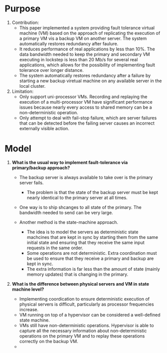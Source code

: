 # Purpose

1. Contribution:
   - This paper implemented a system providing fault tolerance virtual machine (VM) based on the approach of replicating the execution of a primary VM vis a backup VM on another server. The system automatically restores redundancy after faulure. 
   - It reduces performance of real applications by less than 10%. The data bandwidth needed to keep the primary and secondary VM executing in lockstep is less than 20 Mb/s for several real applications, which allows for the possibility of implementing fault tolerance over longer distance. 
   - The system automatically restores redundancy after a failure by starting a new backup viretual machine on any available server in the local cluster. 
2. Limitation: 
   - Only support uni-processor VMs. Recording and replaying the execution of a multi-processor VM have significant performance issues because nearly every access to shared memory can be a non-deterministic operation. 
   - Only attempt to deal with fail-stop failure, which are server failures that can be detected before the failing server causes an incorrect externally visible action. 

# Model

1. **What is the usual way to implement fault-tolerance via primary/backup approach?**

   - The backup server is always available to take over is the primary server fails. 
     - The problem is that the state of the backup server must be kept nearly identical to the primary server at all times. 

   - One way is to ship shcanges to all state of the primary. The bandwidth needed to send can be very large. 
   - Another method is the state-machine approach. 
     - The idea is to model the servers as deterministic state machcines that are kept in sync by starting them from the same initial state and ensuring that they receive the same input requests in the same order. 
     - Some operations are not deterministic. Extra coordination must be used to ensure that they receive a primary and backup are kept in sync. 
     - The extra information is far less than the amount of state (mainly memory updates) that is changing in the primary. 

2. **What is the difference between physical servers and VM in state machine level?**

   - Implementing coordication to ensure deterministic execution of physical servers is difficult, particularly as processor frequencies increase. 
   - VM running on top of a hypervisor can be considered a well-defined state machine. 
   - VMs still have non-deterministic operations. Hypervisor is able to capture all the necessary information about non-deterministic operations on the primary VM and to replay these operations correctly on the backup VM. 
   - 

























